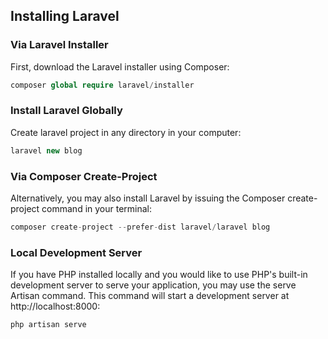 ## Installing Laravel

### Via Laravel Installer
First, download the Laravel installer using Composer:
```php
composer global require laravel/installer 
```

### Install Laravel Globally
Create laravel project in any directory in your computer:
```php
laravel new blog 
```

### Via Composer Create-Project
Alternatively, you may also install Laravel by issuing the Composer create-project command in your terminal:
```php
composer create-project --prefer-dist laravel/laravel blog 
```

### Local Development Server
If you have PHP installed locally and you would like to use PHP's built-in development server to serve your application, you may use the serve Artisan command. This command will start a development server at http://localhost:8000:
```php
php artisan serve
```
